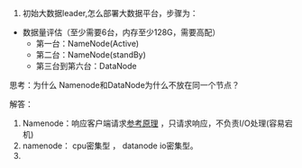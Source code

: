 1. 初始大数据leader,怎么部署大数据平台，步骤为：

   

- 数据量评估（至少需要6台，内存至少128G，需要高配）
  - 第一台：NameNode(Active)
  - 第二台：NameNode(standBy)
  - 第三台到第六台：DataNode

思考：为什么 Namenode和DataNode为什么不放在同一个节点？

解答：

1. Namenode：响应客户端请求[参考原理](https://cloud.tencent.com/developer/article/1659296) ，只请求响应，不负责I/O处理(容易宕机)
2. namenode： cpu密集型 ， datanode io密集型。
3. 



​       